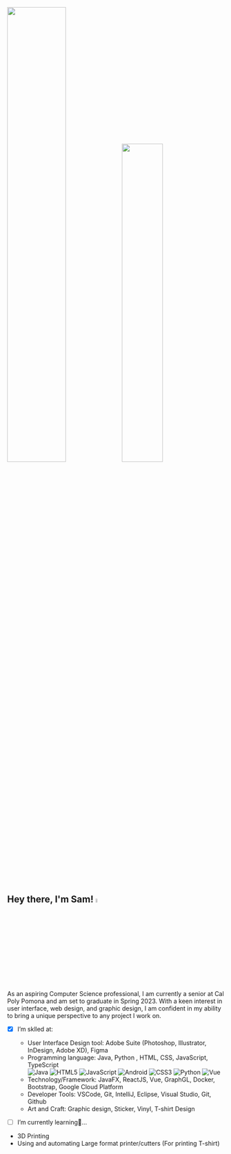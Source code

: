 
<picture>
  <source media="(prefers-color-scheme: dark)" srcset="https://github-readme-stats-git-master-rstaa-rickstaa.vercel.app/api?username=SamuelChih&show_icons=true&theme=onedark&include_all_commits=true&role=OWNER,ORGANIZATION_MEMBER,COLLABORATOR">
  <img height="auto" width="52%" src="https://github-readme-stats-git-master-rstaa-rickstaa.vercel.app/api?username=SamuelChih">
</picture>

<picture>
  <source media="(prefers-color-scheme: dark)" srcset="https://github-readme-stats-git-master-rstaa-rickstaa.vercel.app/api/top-langs/?username=SamuelChih&layout=compact&exclude_repo=Hardware-Course&theme=onedark&hide=ASP.NET,MATLAB&role=OWNER,ORGANIZATION_MEMBER&langs_count=5">
  <img height="auto" width="43.5%" src="https://github-readme-stats-git-master-rstaa-rickstaa.vercel.app/api/top-langs/?username=SamuelChih&layout=compact">
</picture>


## Hey there, I'm Sam!  <img height="5%" width="5%" src="https://storage.googleapis.com/downloads.webmproject.org/webp/images/dancing_banana2.lossless.webp"> 
As an aspiring Computer Science professional, I am currently a senior at Cal Poly Pomona and am set to graduate in Spring 2023. With a keen interest in user interface, web design, and graphic design, I am confident in my ability to bring a unique perspective to any project I work on.

- [x]  I’m sklled at: 
   - User Interface Design tool: Adobe Suite (Photoshop, Illustrator, InDesign, Adobe XD), Figma
   - Programming language: Java, Python ,  HTML, CSS, JavaScript, TypeScript 
     <br/>
     ![Java](https://img.shields.io/badge/-Java-f80000?style=flat-square&logo=oracle&logoColor=fff)
     ![HTML5](https://img.shields.io/badge/-HTML5-e34f26?style=flat-square&logo=HTML5&logoColor=fff)
     ![JavaScript](https://img.shields.io/badge/-JavaScript-f7df1e?style=flat-square&logo=JavaScript&labelColor=f7df1e&logoColor=000)
     ![Android](https://img.shields.io/badge/-Android-008000?style=flat-square&logo=android&labelColor=008000&logoColor=fff) 
     ![CSS3](https://img.shields.io/badge/-CSS3-1572b6?style=flat-square&logo=CSS3&labelColor=1572b6)
     ![Python](https://img.shields.io/badge/-Python-4B0082?style=flat-square&logo=python&logoColor=fff) 
     ![Vue](https://img.shields.io/badge/Vue.js-800080?style=flat-square&logo=vuedotjs&logoColor=fff)
   - Technology/Framework: JavaFX, ReactJS, Vue, GraphGL, Docker, Bootstrap, Google Cloud Platform
   - Developer Tools: VSCode, Git, IntelliJ, Eclipse, Visual Studio, Git, Github
   - Art and Craft: Graphic design, Sticker, Vinyl, T-shirt Design

- [ ]   I’m currently learning🌱...
   - 3D Printing
   - Using and automating Large format printer/cutters (For printing T-shirt)

<!---
SamuelChih/SamuelChih is a ✨ special ✨ repository because its `README.md` (this file) appears on your GitHub profile.
You can click the Preview link to take a look at your changes.
--->
